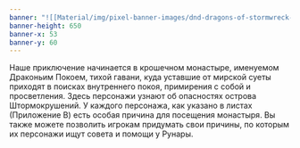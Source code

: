 ```yaml
---
banner: "![[Material/img/pixel-banner-images/dnd-dragons-of-stormwreck-isle-review-dragon-meets-party.jpg]]"
banner-height: 650
banner-x: 53
banner-y: 60
---
```


Наше приключение начинается в крошечном монастыре, именуемом Драконьим Покоем, тихой гавани, куда уставшие от мирской суеты приходят в поисках внутреннего покоя, примирения с собой и просветления. Здесь персонажи узнают об опасностях острова Штормокрушений. У каждого персонажа, как указано в листах (Приложение В) есть особая причина для посещения монастыря. Вы также можете позволить игрокам придумать свои причины, по которым их персонажи ищут совета и помощи у Рунары.